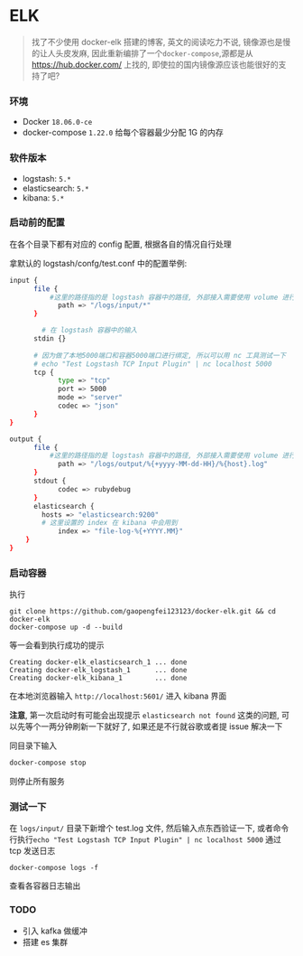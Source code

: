# ELK
> 找了不少使用 docker-elk 搭建的博客, 英文的阅读吃力不说, 镜像源也是慢的让人头皮发麻, 因此重新编排了一个`docker-compose`,源都是从 https://hub.docker.com/ 上找的, 即使拉的国内镜像源应该也能很好的支持了吧?

### 环境
* Docker          `18.06.0-ce`
* docker-compose  `1.22.0`
给每个容器最少分配 1G 的内存

### 软件版本
* logstash:         `5.*`
* elasticsearch:    `5.*`
* kibana:           `5.*`

### 启动前的配置
在各个目录下都有对应的 config 配置, 根据各自的情况自行处理

拿默认的 logstash/confg/test.conf 中的配置举例:
```bash
input {
      file {
          #这里的路径指的是 logstash 容器中的路径, 外部接入需要使用 volume 进行目录映射 
            path => "/logs/input/*"
      }

        # 在 logstash 容器中的输入
      stdin {}
      
      # 因为做了本地5000端口和容器5000端口进行绑定, 所以可以用 nc 工具测试一下
      # echo "Test Logstash TCP Input Plugin" | nc localhost 5000
      tcp {
            type => "tcp"
            port => 5000
            mode => "server"
            codec => "json"
      }
}

output {
      file {
          #这里的路径指的是 logstash 容器中的路径, 外部接入需要使用 volume 进行目录映射
            path => "/logs/output/%{+yyyy-MM-dd-HH}/%{host}.log"
      }
      stdout {
            codec => rubydebug
      }
      elasticsearch {
	    hosts => "elasticsearch:9200"
        # 这里设置的 index 在 kibana 中会用到
            index => "file-log-%{+YYYY.MM}"  
	}
}
```


### 启动容器
执行
```
git clone https://github.com/gaopengfei123123/docker-elk.git && cd docker-elk
docker-compose up -d --build
```
等一会看到执行成功的提示
```
Creating docker-elk_elasticsearch_1 ... done
Creating docker-elk_logstash_1      ... done
Creating docker-elk_kibana_1        ... done
```

在本地浏览器输入 `http://localhost:5601/` 进入 kibana 界面

**注意**, 第一次启动时有可能会出现提示 `elasticsearch not found` 这类的问题, 可以先等个一两分钟刷新一下就好了, 如果还是不行就谷歌或者提 issue 解决一下


同目录下输入
```bash
docker-compose stop
```
则停止所有服务

### 测试一下
在 `logs/input/` 目录下新增个 test.log 文件, 然后输入点东西验证一下, 或者命令行执行`echo "Test Logstash TCP Input Plugin" | nc localhost 5000` 通过 tcp 发送日志

```
docker-compose logs -f
```
查看各容器日志输出


### TODO

* 引入 kafka 做缓冲 
* 搭建 es 集群